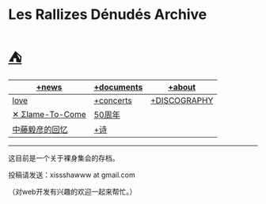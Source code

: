 # Les Rallizes Dénudés Archive

# [⛺️](./indoom.html)

| [+news](./love.html)                               | [+documents](./documents.html) | [+about](./about.html)                                                                                 |
| -------------------------------------------------- | ------------------------------ | ------------------------------------------------------------------------------------------------------ |
| [love](./love.html)                                | [+concerts](./concerts.html)   | [+DISCOGRAPHY](https://ladestileriasonora4.blogspot.com/2015/06/les-rallizes-denudes-discografia.html) |
| [✕ Σlame-To-Come](./fire--to--come/)               | [50周年](./docu/50.html)       |                                                                                                        |
| [中藤毅彦的回忆](./docu/cn-takehiko-nakafuji.html) |  [+诗](poets.html)                              |                                                                                                        |

---

这目前是一个关于裸身集会的存档。

投稿请发送：xissshawww at gmail.com

（对web开发有兴趣的欢迎一起来帮忙。）